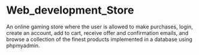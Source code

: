 # Web_development_Store
An online gaming store where the user is allowed to make purchases, login, create an account, add to cart, receive offer and confirmation emails, and browse a collection of the finest products implemented in a database using phpmyadmin.
